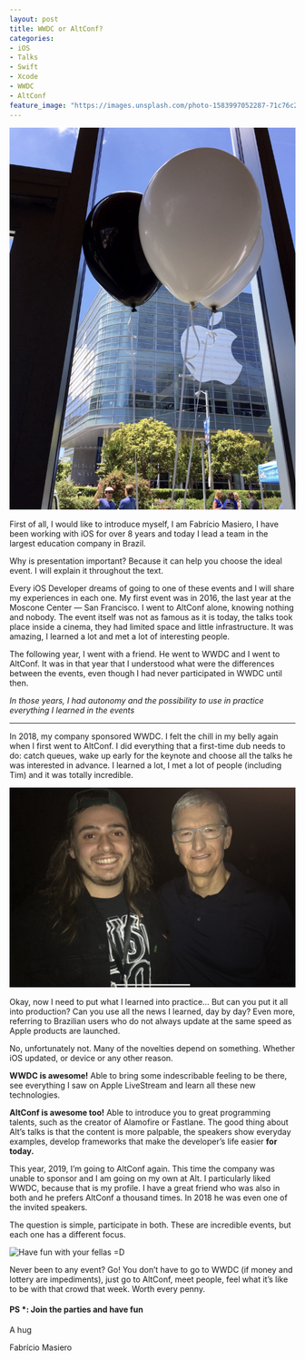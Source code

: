 ```yaml
---
layout: post
title: WWDC or AltConf?
categories:
- iOS 
- Talks
- Swift
- Xcode
- WWDC
- AltConf
feature_image: "https://images.unsplash.com/photo-1583997052287-71c76c25ddac?ixlib=rb-1.2.1&ixid=eyJhcHBfaWQiOjEyMDd9&auto=format&fit=crop&w=2978&q=80"
---
```


![Moscone Center at WWDC 2016 San Francisco](/Images/2020-03-11-wwdc-or-altconf/moscone-center.jpeg)

First of all, I would like to introduce myself, I am Fabrício Masiero, I have been working with iOS for over 8 years and today I lead a team in the largest education company in Brazil.

Why is presentation important? Because it can help you choose the ideal event. I will explain it throughout the text.

Every iOS Developer dreams of going to one of these events and I will share my experiences in each one.
My first event was in 2016, the last year at the Moscone Center — San Francisco. I went to AltConf alone, knowing nothing and nobody. The event itself was not as famous as it is today, the talks took place inside a cinema, they had limited space and little infrastructure. It was amazing, I learned a lot and met a lot of interesting people.

The following year, I went with a friend. He went to WWDC and I went to AltConf. It was in that year that I understood what were the differences between the events, even though I had never participated in WWDC until then.

*In those years, I had autonomy and the possibility to use in practice everything I learned in the events*

--- 

In 2018, my company sponsored WWDC. I felt the chill in my belly again when I first went to AltConf. I did everything that a first-time dub needs to do: catch queues, wake up early for the keynote and choose all the talks he was interested in advance.
I learned a lot, I met a lot of people (including Tim) and it was totally incredible.

![Me and Tim Cook =D](/Images/2020-03-11-wwdc-or-altconf/me-and-tim.jpeg)

Okay, now I need to put what I learned into practice… But can you put it all into production? Can you use all the news I learned, day by day? Even more, referring to Brazilian users who do not always update at the same speed as Apple products are launched.

No, unfortunately not. Many of the novelties depend on something. Whether iOS updated, or device or any other reason.

**WWDC is awesome!** Able to bring some indescribable feeling to be there, see everything I saw on Apple LiveStream and learn all these new technologies.

**AltConf is awesome too!** Able to introduce you to great programming talents, such as the creator of Alamofire or Fastlane. The good thing about Alt’s talks is that the content is more palpable, the speakers show everyday examples, develop frameworks that make the developer’s life easier **for today.**

This year, 2019, I’m going to AltConf again. This time the company was unable to sponsor and I am going on my own at Alt. I particularly liked WWDC, because that is my profile.
I have a great friend who was also in both and he prefers AltConf a thousand times. In 2018 he was even one of the invited speakers.

The question is simple, participate in both. These are incredible events, but each one has a different focus.

![Have fun with your fellas =D](/Images/2020-03-11-wwdc-or-altconf/me-and-my-fellas.JPG)

Never been to any event? Go! You don’t have to go to WWDC (if money and lottery are impediments), just go to AltConf, meet people, feel what it’s like to be with that crowd that week. Worth every penny.

#### PS *: Join the parties and have fun ####



A hug

Fabrício Masiero